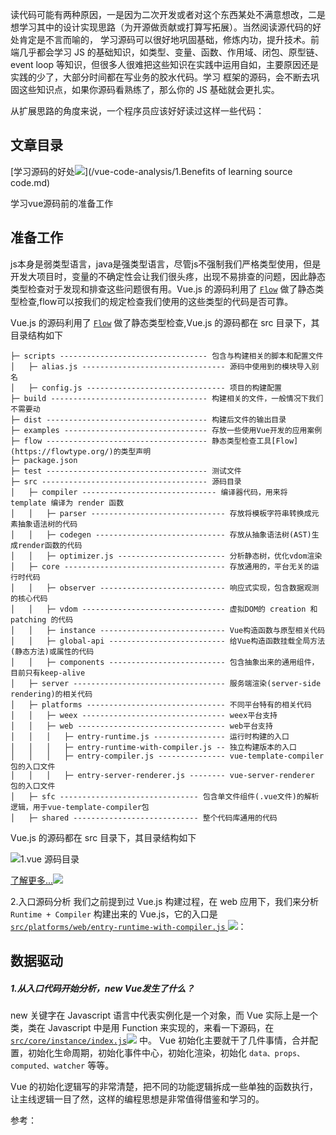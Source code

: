 
读代码可能有两种原因，一是因为二次开发或者对这个东西某处不满意想改，二是想学习其中的设计实现思路（为开源做贡献或打算写拓展）。当然阅读源代码的好处肯定是不言而喻的，
学习源码可以很好地巩固基础，修炼内功，提升技术。前端几乎都会学习 JS 的基础知识，如类型、变量、函数、作用域、闭包、原型链、event loop 等知识，但很多人很难把这些知识在实践中运用自如，主要原因还是实践的少了，大部分时间都在写业务的胶水代码。学习 框架的源码，会不断去巩固这些知识点，如果你源码看熟练了，那么你的 JS 基础就会更扎实。

从扩展思路的角度来说，一个程序员应该好好读过这样一些代码：

## 文章目录

[学习源码的好处![](http://cdn.ru23.com/common/link.svg)](/vue-code-analysis/1.Benefits of learning source code.md)

学习vue源码前的准备工作


<!-- https://www.cnblogs.com/hao123456/p/10616356.html -->
## 准备工作
js本身是弱类型语言，java是强类型语言，尽管js不强制我们严格类型使用，但是开发大项目时，变量的不确定性会让我们很头疼，出现不易排查的问题，因此静态类型检查对于发现和排查这些问题很有用。Vue.js 的源码利用了 [`Flow`](https://flow.org/en/docs/getting-started/) 做了静态类型检查,flow可以按我们的规定检查我们使用的这些类型的代码是否可靠。

Vue.js 的源码利用了 [`Flow`](https://flow.org/en/docs/getting-started/) 做了静态类型检查,Vue.js 的源码都在 src 目录下，其目录结构如下
```
├─ scripts --------------------------------- 包含与构建相关的脚本和配置文件
│   ├─ alias.js -------------------------------- 源码中使用到的模块导入别名
│   ├─ config.js ------------------------------- 项目的构建配置
├─ build ----------------------------------- 构建相关的文件，一般情况下我们不需要动
├─ dist ------------------------------------ 构建后文件的输出目录
├─ examples -------------------------------- 存放一些使用Vue开发的应用案例
├─ flow ------------------------------------ 静态类型检查工具[Flow](https://flowtype.org/)的类型声明
├─ package.json
├─ test ------------------------------------ 测试文件
├─ src ------------------------------------- 源码目录
│   ├─ compiler ------------------------------ 编译器代码，用来将 template 编译为 render 函数
│   │   ├─ parser ------------------------------ 存放将模板字符串转换成元素抽象语法树的代码
│   │   ├─ codegen ----------------------------- 存放从抽象语法树(AST)生成render函数的代码
│   │   ├─ optimizer.js ------------------------ 分析静态树，优化vdom渲染
│   ├─ core ------------------------------------ 存放通用的，平台无关的运行时代码
│   │   ├─ observer ---------------------------- 响应式实现，包含数据观测的核心代码
│   │   ├─ vdom -------------------------------- 虚拟DOM的 creation 和 patching 的代码
│   │   ├─ instance ---------------------------- Vue构造函数与原型相关代码
│   │   ├─ global-api -------------------------- 给Vue构造函数挂载全局方法(静态方法)或属性的代码
│   │   ├─ components -------------------------- 包含抽象出来的通用组件，目前只有keep-alive
│   ├─ server ---------------------------------- 服务端渲染(server-side rendering)的相关代码
│   ├─ platforms ------------------------------- 不同平台特有的相关代码
│   │   ├─ weex -------------------------------- weex平台支持
│   │   ├─ web --------------------------------- web平台支持
│   │   │   ├─ entry-runtime.js ---------------- 运行时构建的入口
│   │   │   ├─ entry-runtime-with-compiler.js -- 独立构建版本的入口
│   │   │   ├─ entry-compiler.js --------------- vue-template-compiler 包的入口文件
│   │   │   ├─ entry-server-renderer.js -------- vue-server-renderer 包的入口文件
│   ├─ sfc ------------------------------- 包含单文件组件(.vue文件)的解析逻辑，用于vue-template-compiler包
│   ├─ shared ---------------------------- 整个代码库通用的代码
```
Vue.js 的源码都在 src 目录下，其目录结构如下

![1.vue 源码目录](http://cdn.ru23.com/vue-analysis/1.1vue%E6%BA%90%E7%A0%81%E7%9B%AE%E5%BD%95.jpg)

[了解更多...![](http://cdn.ru23.com/common/link.svg)](/vue-code-analysis/2.vue%E6%BA%90%E7%A0%81%E7%9B%AE%E5%BD%95%E8%AE%BE%E8%AE%A1.md)

2.入口源码分析
我们之前提到过 Vue.js 构建过程，在 web 应用下，我们来分析 `Runtime + Compiler` 构建出来的 Vue.js，它的入口是 [`src/platforms/web/entry-runtime-with-compiler.js` ![](http://cdn.ru23.com/common/link.svg)](/src/platforms/web/entry-runtime-with-compiler.js)：

## 数据驱动

##### 1.从入口代码开始分析，new Vue发生了什么？

new 关键字在 Javascript 语言中代表实例化是一个对象，而 Vue 实际上是一个类，类在 Javascript 中是用 Function 来实现的，来看一下源码，在[`src/core/instance/index.js`![](http://cdn.ru23.com/common/link.svg)](https://github.com/ru23/vue-source-code-analysis/blob/dev/src/core/instance/init.js) 中。
Vue 初始化主要就干了几件事情，合并配置，初始化生命周期，初始化事件中心，初始化渲染，初始化 `data、props、computed、watcher` 等等。

Vue 的初始化逻辑写的非常清楚，把不同的功能逻辑拆成一些单独的函数执行，让主线逻辑一目了然，这样的编程思想是非常值得借鉴和学习的。
 
参考：
